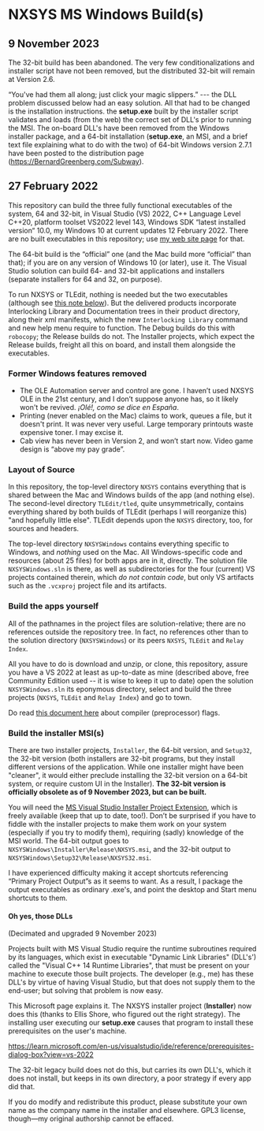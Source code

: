 # NXSYS MS Windows Build(s)
## 9 November 2023

The 32-bit build has been abandoned.  The very few conditionalizations and installer script have not been removed, but the distributed 32-bit will remain at Version 2.6.

“You've had them all along; just click your magic slippers.” --- the DLL problem discussed below had an easy solution.  All that had to be changed is the installation instructions.  the **setup.exe** built by the installer script validates and loads (from the web) the correct set of DLL's prior to running the MSI.  The on-board DLL's have been removed from the Windows installer package, and a 64-bit installation (**setup.exe**, an MSI, and a brief text file explaining what to do with the two) of 64-bit Windows version 2.7.1 have been posted to the distribution page (https://BernardGreenberg.com/Subway).

## 27 February 2022

This repository can build the three fully functional executables of the system, 64 and 32-bit, in Visual Studio (VS) 2022, C++ Language Level C++20, platform toolset VS2022 level 143, Windows SDK “latest installed version“ 10.0, my Windows 10 at current updates 12 February 2022.  There are no built executables in this repository; use [my web site page](https://BernardGreenberg.com/Subway) for that.

The 64-bit build is the “official” one (and the Mac build more “official” than that); if you are on any version of Windows 10 (or later), use it. The Visual Studio solution can build 64- and 32-bit applications and installers (separate installers for 64 and 32, on purpose).

To run NXSYS or TLEdit, nothing is needed but the two executables (although see [this note below](#dlls)). But the delivered products incorporate Interlocking Library and Documentation trees in their product directory, along their xml manifests, which the new `Interlocking Library` command and new help menu require to function.  The Debug builds do this with `robocopy`; the Release builds do not.  The Installer projects, which expect the Release builds, freight all this on board, and install them alongside the executables.

### Former Windows features removed

- The OLE Automation server and control are gone.  I haven’t used NXSYS OLE in the 21st century, and I don’t suppose anyone has, so it likely won't be revived.  *¡Olé!, como se dice en España*.
- Printing (never enabled on the Mac) claims to work, queues a file, but it doesn't print.  It was never very useful.  Large temporary printouts waste expensive toner. I may excise it.
- Cab view has never been in Version 2, and won’t start now.  Video game design is “above my pay grade”.

### Layout of Source

In this repository, the top-level directory `NXSYS` contains everything that is shared between the Mac and Windows builds of the app (and nothing else).  The second-level directory `TLEdit/tled`, quite unsymmetrically, contains everything shared by both builds of TLEdit (perhaps I will reorganize this) "and hopefully little else".  TLEdit depends upon the `NXSYS` directory, too, for sources and headers.

The top-level directory `NXSYSWindows` contains everything specific to Windows, and *nothing* used on the Mac.  All Windows-specific code and resources (about 25 files) for both apps are in it, directly.  The solution file `NXSYSWindows.sln` is there, as well as subdirectories for the four (current) VS projects contained therein, which *do not contain code*, but only VS artifacts such as the `.vcxproj` project file and its artifacts.


### Build the apps yourself


All of the pathnames in the project files are solution-relative; there are no references outside the repository tree. In fact, no references other than to the solution directory (`NXSYSWindows`) or its peers `NXSYS`, `TLEdit` and `Relay Index`.

All you have to do is download and unzip, or clone, this repository, assure you have a VS 2022 at least as up-to-date as mine (described above, free Community Edition used -- it is wise to keep it up to date) open the solution `NXSYSWindows.sln` its eponymous directory, select and build the three projects (`NXSYS`, `TLEdit` and `Relay Index`) and go to town.

Do read [this document here](https://github.com/BernardGreenberg/NXSYS/blob/master/NXSYSWindows/CompilerFlags.md) about compiler (preprocessor) flags.

### Build the installer MSI(s)

There are two installer projects, `Installer`, the 64-bit version, and `Setup32`, the 32-bit version (both installers are 32-bit programs, but they install different versions of the application.  While one installer might have been "cleaner", it would either preclude installing the 32-bit version on a 64-bit system, or require custom UI in the Installer).  **The 32-bit version is officially obsolete as of 9 November 2023, but can be built.**

You will need the [MS Visual Studio Installer Project Extension](https://marketplace.visualstudio.com/items?itemName=VisualStudioClient.MicrosoftVisualStudio2022InstallerProjects), which is freely available (keep that up to date, too!). Don’t be surprised if you have to fiddle with the installer projects to make them work on your system (especially if you try to modify them), requiring (sadly) knowledge of the MSI world.  The 64-bit output goes to `NXSYSWindows\Installer\Release\NXSYS.msi`, and the 32-bit output to `NXSYSWindows\Setup32\Release\NXSYS32.msi`.

I have experienced difficulty making it accept shortcuts referencing “Primary Project Output”s as it seems to want. As a result, I package the output executables as ordinary .exe's, and point the desktop and Start menu shortcuts to them.

#### Oh yes, those DLLs
<a id="dlls"></a>
(Decimated and upgraded 9 November 2023)

Projects built with MS Visual Studio require the runtime subroutines required by its languages, which exist in executable "Dynamic Link Libraries" (DLL's') called the "Visual C++ 14 Runtime Libraries", that must be present on your machine to execute those built projects.  The developer (e.g., me) has these DLL's by virtue of having Visual Studio, but that does not supply them to the end-user; but solving that problem is now easy.

This Microsoft page explains it.  The NXSYS installer project (**Installer**) now does this (thanks to Ellis Shore, who figured out the right strategy).  The installing user executing our **setup.exe** causes that program to install these prerequisites on the user's machine.

https://learn.microsoft.com/en-us/visualstudio/ide/reference/prerequisites-dialog-box?view=vs-2022

The 32-bit legacy build does not do this, but carries its own DLL's, which it does not install, but keeps in its own directory, a poor strategy if every app did that.

If you do modify and redistribute this product, please substitute your own name as the company name in the installer and elsewhere.  GPL3 license, though—my original authorship cannot be effaced.

